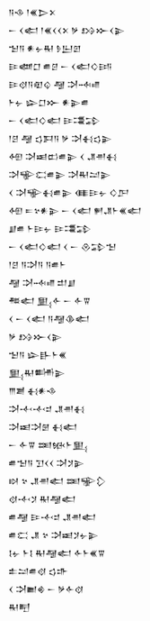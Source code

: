 <div class='block'>
<div class='line'>𒀀𒈾 𒁹𒌍𒆕𒉽</div>
<div class='line'>𒀸 𒌋𒅗 𒁹𒌍𒌋𒌋𒉽 𒃻 𒋳𒁍𒌋𒉌</div>
<div class='line'>𒈠𒀀 𒀭𒉡𒊑 𒊩𒌨𒇻</div>
<div class='line'>𒄿𒅘𒆸 𒌑𒆪 𒀸 𒌋𒅗𒄭𒅀</div>
<div class='line'>𒄿𒋼𒀀𒊏𒌒 𒆷 𒋫𒁄𒈛</div>
<div class='line'>𒈨𒉡 𒇽𒆸𒁍 𒀭𒉌𒌑</div>
<div class='line'>𒀸 𒌋𒅗𒄭𒅗 𒄿𒃮𒁉</div>
<div class='line'>𒁹𒆪 𒆷 𒌓𒁕𒀀 𒃻 𒋫𒈬𒌓𒉌</div>
<div class='line'>𒅇 𒋫𒀜𒆗𒌑𒉌 𒌋 𒂗𒉣𒈬</div>
<div class='line'>𒋫𒊍𒀫𒌑𒉌 𒋫𒊑𒁺𒉌</div>
<div class='line'>𒌋 𒋫𒊍𒈬𒌑𒉌 𒈪𒄿𒉡 𒄭𒂅</div>
<div class='line'>𒅇 𒋰𒆳𒀭𒉌 𒀸 𒌋𒅗 𒂍𒂗𒈨𒌍𒅗</div>
<div class='line'>𒋗𒌑 𒈨𒄿𒉡 𒄿𒃮𒁉</div>
<div class='line'>𒀸 𒌋𒅗𒄭𒅗 𒌋 𒀸 𒊮𒁉𒈠</div>
<div class='line'>𒁹𒆪 𒀀𒋫𒀀 𒀀𒌑𒈨</div>
<div class='line'>𒆷 𒋫𒁄𒈛 𒄥𒋗</div>
<div class='line'>𒍣𒅗 𒅅𒅆 𒀸 𒅆𒐊</div>
<div class='line'>𒌋 𒀸 𒌋𒅗 𒀀𒆷𒆠𒅗</div>
<div class='line'>𒃻 𒋳𒁍𒌋𒉌</div>
<div class='line'>𒈠𒀀 𒇽𒃲𒈨𒌍</div>
<div class='line'>𒅅𒊑𒌦𒉌</div>
<div class='line'>𒐈𒋢 𒈬𒀭𒈾</div>
<div class='line'>𒋫𒋾𒋾𒄑 𒂗𒉣𒈬</div>
<div class='line'>𒋫𒀜𒋫𒇡 𒈬𒅗</div>
<div class='line'>𒀸 𒅆𒐊 𒌅𒁮𒈨𒅅</div>
<div class='line'>𒌑𒈠𒀀 𒋛𒌋𒌋 𒋫𒋡𒉌</div>
<div class='line'>𒊭 𒆳 𒂗𒉣𒅗 𒌅𒊌𒁷</div>
<div class='line'>𒋼𒋾𒋡 𒊑𒆷𒅗</div>
<div class='line'>𒌑𒆷 𒄿𒋾𒄑 𒂗𒉣𒅗</div>
<div class='line'>𒌑𒀫 𒂗 𒆳 𒋫𒀜𒋡𒉡𒉌</div>
<div class='line'>𒋙𒉡 𒈨𒋙 𒊑𒆷𒅗 𒅆𒈨𒌍𒐊</div>
<div class='line'>𒉺𒁺𒌑𒋼 𒌓𒈥</div>
<div class='line'>𒌋 𒋫𒆤𒄯 𒀸 𒃻𒅆𒋼</div>
<div class='line'>𒊑𒋃</div>
</div>